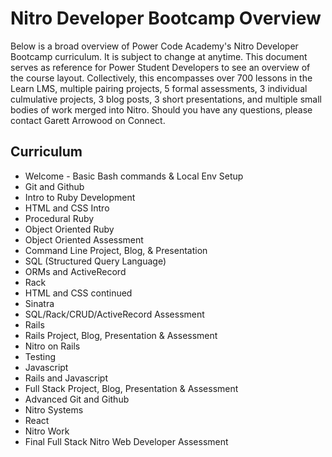 # Nitro Developer Bootcamp Overview

Below is a broad overview of Power Code Academy's Nitro Developer Bootcamp curriculum. It is subject to change at anytime. This document serves as reference for Power Student Developers to see an overview of the course layout. Collectively, this encompasses over 700 lessons in the Learn LMS, multiple pairing projects, 5 formal assessments, 3 individual culmulative projects, 3 blog posts, 3 short presentations, and multiple small bodies of work merged into Nitro. Should you have any questions, please contact Garett Arrowood on Connect.

## Curriculum

* Welcome - Basic Bash commands & Local Env Setup
* Git and Github
* Intro to Ruby Development
* HTML and CSS Intro
* Procedural Ruby
* Object Oriented Ruby
* Object Oriented Assessment
* Command Line Project, Blog, & Presentation
* SQL (Structured Query Language)
* ORMs and ActiveRecord
* Rack
* HTML and CSS continued
* Sinatra
* SQL/Rack/CRUD/ActiveRecord Assessment
* Rails
* Rails Project, Blog, Presentation & Assessment
* Nitro on Rails
* Testing
* Javascript
* Rails and Javascript
* Full Stack Project, Blog, Presentation & Assessment
* Advanced Git and Github
* Nitro Systems
* React
* Nitro Work
* Final Full Stack Nitro Web Developer Assessment
